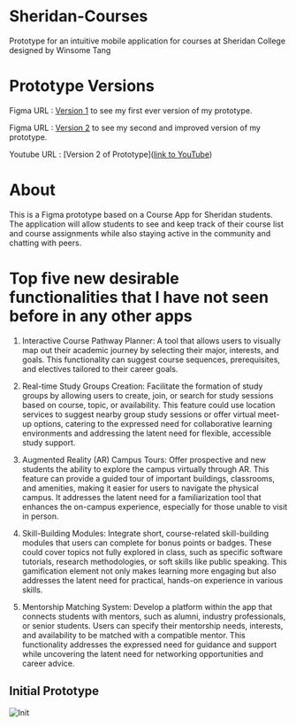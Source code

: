 # Sheridan-Courses
Prototype for an intuitive mobile application for courses at Sheridan College designed by Winsome Tang

# Prototype Versions

Figma URL : [Version 1]() to see my first ever version of my prototype.

Figma URL : [Version 2](https://www.figma.com/file/7yjD6vdRUxWVYLnVXccqFl/Assignment-2?type=design&node-id=0%3A1&mode=design&t=a0O25ZxAyVqXYcNW-1) to see my second and improved version of my prototype.

Youtube URL : [Version 2 of Prototype]([link to YouTube](https://sheridanc-my.sharepoint.com/:v:/g/personal/tangwins_shernet_sheridancollege_ca/EUBug4J-_lNHsO8HQGS0BUEBQQUPpbVJDHS6-f7wDPiMgA?nav=eyJyZWZlcnJhbEluZm8iOnsicmVmZXJyYWxBcHAiOiJPbmVEcml2ZUZvckJ1c2luZXNzIiwicmVmZXJyYWxBcHBQbGF0Zm9ybSI6IldlYiIsInJlZmVycmFsTW9kZSI6InZpZXciLCJyZWZlcnJhbFZpZXciOiJNeUZpbGVzTGlua0NvcHkifX0&e=Uv6Cyf))

# About 

This is a Figma prototype based on a Course App for Sheridan students. The application will allow students to see and keep track of their course list and course assignments while also staying active in the community and chatting with peers.

# Top five new desirable functionalities that I have not seen before in any other apps

1. Interactive Course Pathway Planner: A tool that allows users to visually map out their academic journey by selecting their major, interests, and goals. This functionality can suggest course sequences, prerequisites, and electives tailored to their career goals.

2. Real-time Study Groups Creation: Facilitate the formation of study groups by allowing users to create, join, or search for study sessions based on course, topic, or availability. This feature could use location services to suggest nearby group study sessions or offer virtual meet-up options, catering to the expressed need for collaborative learning environments and addressing the latent need for flexible, accessible study support.

3. Augmented Reality (AR) Campus Tours: Offer prospective and new students the ability to explore the campus virtually through AR. This feature can provide a guided tour of important buildings, classrooms, and amenities, making it easier for users to navigate the physical campus. It addresses the latent need for a familiarization tool that enhances the on-campus experience, especially for those unable to visit in person.

4. Skill-Building Modules: Integrate short, course-related skill-building modules that users can complete for bonus points or badges. These could cover topics not fully explored in class, such as specific software tutorials, research methodologies, or soft skills like public speaking. This gamification element not only makes learning more engaging but also addresses the latent need for practical, hands-on experience in various skills.

5. Mentorship Matching System: Develop a platform within the app that connects students with mentors, such as alumni, industry professionals, or senior students. Users can specify their mentorship needs, interests, and availability to be matched with a compatible mentor. This functionality addresses the expressed need for guidance and support while uncovering the latent need for networking opportunities and career advice.


## Initial Prototype
![Init](./initial-prototype.png)
